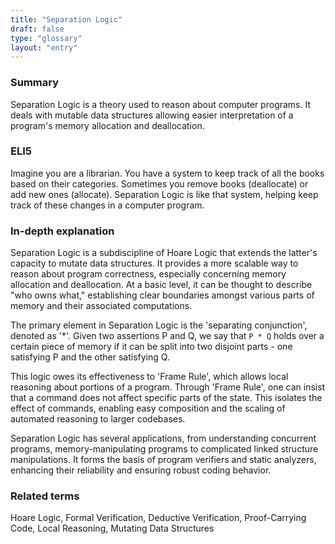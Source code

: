 ```yaml
---
title: "Separation Logic"
draft: false
type: "glossary"
layout: "entry"
---
```


### Summary
Separation Logic is a theory used to reason about computer programs. It deals with mutable data structures allowing easier interpretation of a program's memory allocation and deallocation.

### ELI5
Imagine you are a librarian. You have a system to keep track of all the books based on their categories. Sometimes you remove books (deallocate) or add new ones (allocate). Separation Logic is like that system, helping keep track of these changes in a computer program.

### In-depth explanation
Separation Logic is a subdiscipline of Hoare Logic that extends the latter's capacity to mutate data structures. It provides a more scalable way to reason about program correctness, especially concerning memory allocation and deallocation. At a basic level, it can be thought to describe "who owns what," establishing clear boundaries amongst various parts of memory and their associated computations.

The primary element in Separation Logic is the 'separating conjunction', denoted as '*'. Given two assertions P and Q, we say that `P * Q` holds over a certain piece of memory if it can be split into two disjoint parts - one satisfying P and the other satisfying Q.

This logic owes its effectiveness to 'Frame Rule', which allows local reasoning about portions of a program. Through 'Frame Rule', one can insist that a command does not affect specific parts of the state. This isolates the effect of commands, enabling easy composition and the scaling of automated reasoning to larger codebases.

Separation Logic has several applications, from understanding concurrent programs, memory-manipulating programs to complicated linked structure manipulations. It forms the basis of program verifiers and static analyzers, enhancing their reliability and ensuring robust coding behavior.

### Related terms
Hoare Logic, Formal Verification, Deductive Verification, Proof-Carrying Code, Local Reasoning, Mutating Data Structures

